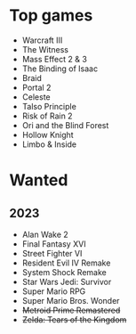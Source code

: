 # Top games

- Warcraft III
- The Witness
- Mass Effect 2 & 3
- The Binding of Isaac
- Braid
- Portal 2
- Celeste
- Talso Principle
- Risk of Rain 2
- Ori and the Blind Forest
- Hollow Knight
- Limbo & Inside

# Wanted

## 2023

- Alan Wake 2
- Final Fantasy XVI
- Street Fighter VI
- Resident Evil IV Remake
- System Shock Remake
- Star Wars Jedi: Survivor
- Super Mario RPG
- Super Mario Bros. Wonder
- ~~Metroid Prime Remastered~~
- ~~Zelda: Tears of the Kingdom~~